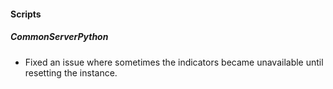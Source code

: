 #### Scripts

##### CommonServerPython

- Fixed an issue where sometimes the indicators became unavailable until resetting the instance.
